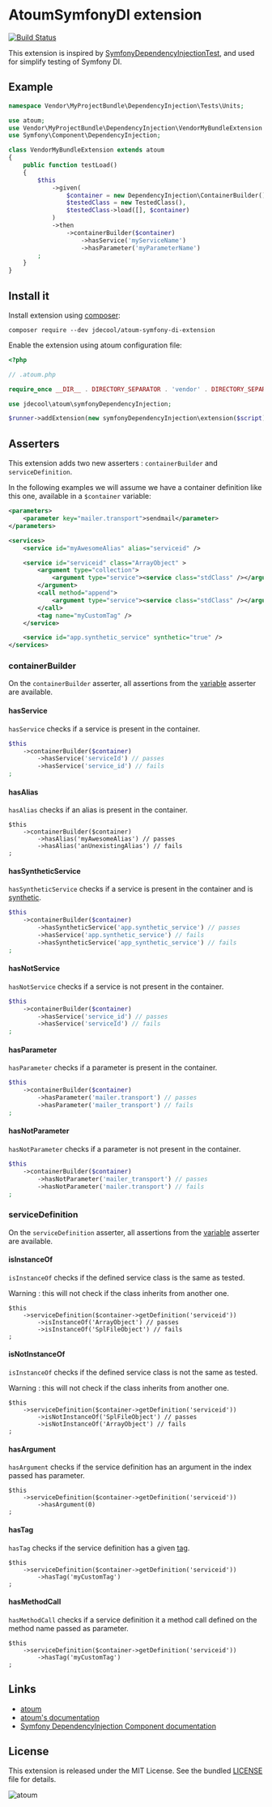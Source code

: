 # AtoumSymfonyDI extension

[![Build Status](https://travis-ci.org/jdecool/atoum-symfony-di.svg?branch=master)](https://travis-ci.org/jdecool/atoum-symfony-di)

This extension is inspired by [SymfonyDependencyInjectionTest](https://github.com/matthiasnoback/SymfonyDependencyInjectionTest),
and used for simplify testing of Symfony DI.

## Example

```php
namespace Vendor\MyProjectBundle\DependencyInjection\Tests\Units;

use atoum;
use Vendor\MyProjectBundle\DependencyInjection\VendorMyBundleExtension as TestedClass;
use Symfony\Component\DependencyInjection;

class VendorMyBundleExtension extends atoum
{
    public function testLoad()
    {
        $this
            ->given(
                $container = new DependencyInjection\ContainerBuilder(),
                $testedClass = new TestedClass(),
                $testedClass->load([], $container)
            )
            ->then
                ->containerBuilder($container)
                    ->hasService('myServiceName')
                    ->hasParameter('myParameterName')
        ;
    }
}
```

## Install it

Install extension using [composer](https://getcomposer.org):

```
composer require --dev jdecool/atoum-symfony-di-extension
```

Enable the extension using atoum configuration file:

```php
<?php

// .atoum.php

require_once __DIR__ . DIRECTORY_SEPARATOR . 'vendor' . DIRECTORY_SEPARATOR . 'autoload.php';

use jdecool\atoum\symfonyDependencyInjection;

$runner->addExtension(new symfonyDependencyInjection\extension($script));
```

## Asserters

This extension adds two new asserters : `containerBuilder` and `serviceDefinition`.

In the following examples we will assume we have a container definition like this one, available in a `$container` variable:

```xml
<parameters>
    <parameter key="mailer.transport">sendmail</parameter>
</parameters>

<services>
    <service id="myAwesomeAlias" alias="serviceid" />

    <service id="serviceid" class="ArrayObject" >
        <argument type="collection">
            <argument type="service"><service class="stdClass" /></argument>
        </argument>
        <call method="append">
            <argument type="service"><service class="stdClass" /></argument>
        </call>
        <tag name="myCustomTag" />
    </service>

    <service id="app.synthetic_service" synthetic="true" />
</services>
```

### containerBuilder

On the `containerBuilder` asserter, all assertions from the [variable](http://docs.atoum.org/en/latest/asserters.html#variable) asserter are available.

#### hasService

`hasService` checks if a service is present in the container.

```php
$this
    ->containerBuilder($container)
        ->hasService('serviceId') // passes
        ->hasService('service_id') // fails
;
```

#### hasAlias

`hasAlias` checks if an alias is present in the container.

```
$this
    ->containerBuilder($container)
        ->hasAlias('myAwesomeAlias') // passes
        ->hasAlias('anUnexistingAlias') // fails
;
```

#### hasSyntheticService

`hasSyntheticService` checks if a service is present in the container and is [synthetic](http://symfony.com/doc/current/service_container/synthetic_services.html).

```php
$this
    ->containerBuilder($container)
        ->hasSyntheticService('app.synthetic_service') // passes
        ->hasService('app.synthetic_service') // fails
        ->hasSyntheticService('app_synthetic_service') // fails
;
```

#### hasNotService

`hasNotService` checks if a service is not present in the container.

```php
$this
    ->containerBuilder($container)
        ->hasService('service_id') // passes
        ->hasService('serviceId') // fails
;
```

#### hasParameter

`hasParameter` checks if a parameter is present in the container.

```php
$this
    ->containerBuilder($container)
        ->hasParameter('mailer.transport') // passes
        ->hasParameter('mailer_transport') // fails
;
```

#### hasNotParameter

`hasNotParameter` checks if a parameter is not present in the container.

```php
$this
    ->containerBuilder($container)
        ->hasNotParameter('mailer_transport') // passes
        ->hasNotParameter('mailer.transport') // fails
;
```

### serviceDefinition

On the `serviceDefinition` asserter, all assertions from the [variable](http://docs.atoum.org/en/latest/asserters.html#variable) asserter are available.

#### isInstanceOf

`isInstanceOf` checks if the defined service class is the same as tested.

Warning : this will not check if the class inherits from another one.

```
$this
    ->serviceDefinition($container->getDefinition('serviceid'))
        ->isInstanceOf('ArrayObject') // passes
        ->isInstanceOf('SplFileObject') // fails
;
```

#### isNotInstanceOf

`isInstanceOf` checks if the defined service class is not the same as tested.

Warning : this will not check if the class inherits from another one.

```
$this
    ->serviceDefinition($container->getDefinition('serviceid'))
        ->isNotInstanceOf('SplFileObject') // passes
        ->isNotInstanceOf('ArrayObject') // fails 
;
```

#### hasArgument

`hasArgument` checks if the service definition has an argument in the index passed has parameter.

```
$this
    ->serviceDefinition($container->getDefinition('serviceid'))
        ->hasArgument(0)
;
```

#### hasTag

`hasTag` checks if the service definition has a given [tag](http://symfony.com/doc/current/service_container/tags.html).

```
$this
    ->serviceDefinition($container->getDefinition('serviceid'))
        ->hasTag('myCustomTag')
;
```

#### hasMethodCall

`hasMethodCall` checks if a service definition it a method call defined on the method name passed as parameter.

```
$this
    ->serviceDefinition($container->getDefinition('serviceid'))
        ->hasTag('myCustomTag')
;
```

## Links

* [atoum](http://atoum.org)
* [atoum's documentation](http://docs.atoum.org)
* [Symfony DependencyInjection Component documentation](http://symfony.com/doc/current/components/dependency_injection.html)

## License

This extension is released under the MIT License. See the bundled [LICENSE](LICENSE) file for details.

![atoum](http://atoum.org/images/logo/atoum.png)

